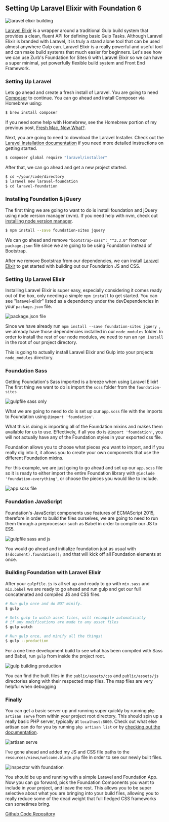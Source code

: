 
## Setting Up Laravel Elixir with Foundation 6

![laravel elixir building](BLOG_IMAGES/2016-05-05/2015-05-05-cover-photo.png)

[Laravel Elixir](https://laravel.com/docs/5.2/elixir) is a wrapper around a traditional Gulp build system that provides a clean, fluent API for defining basic Gulp Tasks. Although Laravel Elixir is branded with Laravel, it is truly a stand alone tool that can be used almost anywhere Gulp can. Laravel Elixir is a really powerful and useful tool and can make build systems that much easier for beginners. Let's see how we can use Zurb's Foundation for Sites 6 with Laravel Elixir so we can have a super minimal, yet powerfully flexible build system and Front End Framework.

### Setting Up Laravel

Lets go ahead and create a fresh install of Laravel. You are going to need [Composer](https://getcomposer.org/) to continue. You can go ahead and install Composer via Homebrew using:

```bash
$ brew install composer
```

If you need some help with Homebrew, see the Homebrew portion of my previous post, [Fresh Mac, Now What?](http://blog.eventfarm.com/developers/fresh-mac-now-what-brew-install-everything#homebrew).

Next, you are going to need to download the Laravel Installer. Check out the [Laravel Installation documentation](https://laravel.com/docs/5.2) if you need more detailed instructions on getting started.

```bash
$ composer global require "laravel/installer"
```

After that, we can go ahead and get a new project started.

```bash
$ cd ~/your/code/directory
$ laravel new laravel-foundation
$ cd laravel-foundation

```


### Installing Foundation & jQuery

The first thing we are going to want to do is install foundation and jQuery using node version manager (nvm). If you need help with nvm, check out [installing node version manager](http://blog.eventfarm.com/developers/fresh-mac-now-what-brew-install-everything#node-version-manager-nvm).

```bash
$ npm install --save foundation-sites jquery
```

We can go ahead and remove `"bootstrap-sass": "^3.3.0"` from our `package.json` file since we are going to be using Foundation instead of Bootstrap.

After we remove Bootstrap from our dependencies, we can install [Laravel Elixir](https://laravel.com/docs/5.2/elixir) to get started with building out our Foundation JS and CSS.

### Setting Up Laravel Elixir

Installing Laravel Elixir is super easy, especially considering it comes ready out of the box, only needing a simple `npm install` to get started. You can see "laravel-elixir" listed as a dependency under the devDependencies in your `package.json` file.

![package.json file](BLOG_IMAGES/2016-05-05/2016-05-05-setting-up-laravel-with-foundation-02.png)

Since we have already run `npm install --save foundation-sites jquery `, we already have those dependencies installed in our `node_modules` folder. In order to install the rest of our node modules, we need to run an `npm install` in the root of our project directory.

This is going to actually install Laravel Elixir and Gulp into your projects `node_modules` directory.

### Foundation Sass

Getting Foundation's Sass imported is a breeze when using Laravel Elixir! The first thing we want to do is import the `scss` folder from the `foundation-sites`

![gulpfile sass only](BLOG_IMAGES/2016-05-05/2016-05-05-setting-up-laravel-with-foundation-03.png)

What we are going to need to do is set up our `app.scss` file with the imports to Foundation using `@import 'foundation'`.

What this is doing is importing all of the Foundation mixins and makes them available for us to use. Effectively, if all you do is `@import 'foundation'`, you will not actually have any of the Foundation styles in your exported css file.

Foundation allows you to choose what pieces you want to import, and if you really dig into it, it allows you to create your own components that use the different Foundation mixins.

For this example, we are just going to go ahead and set up our `app.scss` file so it is ready to either import the entire Foundation library with `@include 'foundation-everything'`, or choose the pieces you would like to include.

![app.scss file](BLOG_IMAGES/2016-05-05/2016-05-05-setting-up-laravel-with-foundation-04.png)

### Foundation JavaScript

Foundation's JavaScript components use features of ECMAScript 2015, therefore in order to build the files ourselves, we are going to need to run them through a preprocessor such as Babel in order to compile our JS to ES5.

![gulpfile sass and js](BLOG_IMAGES/2016-05-05/2016-05-05-setting-up-laravel-with-foundation-05.png)

You would go ahead and initialize foundation just as usual with `$(document).foundation();` and that will kick off all Foundation elements at once.

### Building Foundation with Laravel Elixir

After your `gulpfile.js` is all set up and ready to go with `mix.sass` and `mix.babel` we are ready to go ahead and run gulp and get our full concatenated and compiled JS and CSS files.

```bash
# Run gulp once and do NOT minify.
$ gulp

# Sets gulp to watch asset files, will recompile automatically
# if any modifications are made to any asset files
$ gulp watch

# Run gulp once, and minify all the things!
$ gulp --production
```

For a one time development build to see what has been compiled with Sass and Babel, run `gulp` from inside the project root.

![gulp building production](BLOG_IMAGES/2016-05-05/2016-05-05-setting-up-laravel-with-foundation-06.png)

You can find the built files in the `public/assets/css` and `public/assets/js` directories along with their respected map files. The map files are very helpful when debugging

### Finally

You can get a basic server up and running super quickly by running `php artisan serve` from within your project root directory. This should spin up a really basic PHP server, typically at `localhost:8000`.  Check out what else artisan can do for you by running `php artisan list` or by [checking out the documentation](https://laravel.com/docs/5.2/artisan).

![artisan serve](BLOG_IMAGES/2016-05-05/2016-05-05-setting-up-laravel-with-foundation-07.png)

I've gone ahead and added my JS and CSS file paths to the `resources/views/welcome.blade.php` file in order to see our newly built files.

![inspector with foundation](BLOG_IMAGES/2016-05-05/2016-05-05-setting-up-laravel-with-foundation-08.png)

You should be up and running with a simple Laravel and Foundation App. Now you can go forward, pick the Foundation Components you want to include in your project, and leave the rest. This allows you to be super selective about what you are bringing into your build files, allowing you to really reduce some of the dead weight that full fledged CSS frameworks can sometimes bring.

[Github Code Repository](https://github.com/jasonraimondi/laravel-5-foundation-6)
